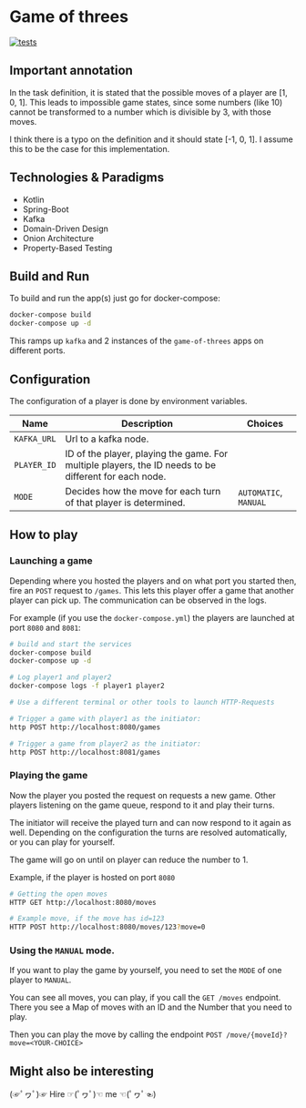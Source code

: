 # Game of threes

[![tests](https://github.com/Lausi95/game-of-threes/actions/workflows/test.yml/badge.svg?event=push)](https://github.com/Lausi95/game-of-threes/actions/workflows/test.yml)

## Important annotation
In the task definition, it is stated that the possible
moves of a player are [1, 0, 1]. This leads to impossible game states, since
some numbers (like 10) cannot be transformed to a number which is divisible
by 3, with those moves.

I think there is a typo on the definition and it should state [-1, 0, 1].
I assume this to be the case for this implementation.

## Technologies & Paradigms
- Kotlin
- Spring-Boot
- Kafka
- Domain-Driven Design
- Onion Architecture
- Property-Based Testing

## Build and Run
To build and run the app(s) just go for docker-compose:
```bash
docker-compose build
docker-compose up -d
```
This ramps up `kafka` and 2 instances of the `game-of-threes` apps on different ports.

## Configuration

The configuration of a player is done by environment variables.

| Name        | Description                                                                                           | Choices               |
|-------------|-------------------------------------------------------------------------------------------------------|-----------------------|
| `KAFKA_URL` | Url to a kafka node.                                                                                  |                       |
| `PLAYER_ID` | ID of the player, playing the game. For multiple players, the ID needs to be different for each node. |                       |
| `MODE`      | Decides how the move for each turn of that player is determined.                                      | `AUTOMATIC`, `MANUAL` |


## How to play

### Launching a game
Depending where you hosted the players and on what port you started then,
fire an `POST` request to `/games`. This lets this player offer a game that another
player can pick up. The communication can be observed in the logs.

For example (if you use the `docker-compose.yml`) the players are launched at port `8080` and `8081`:

```bash
# build and start the services
docker-compose build
docker-compose up -d

# Log player1 and player2
docker-compose logs -f player1 player2

# Use a different terminal or other tools to launch HTTP-Requests

# Trigger a game with player1 as the initiator:
http POST http://localhost:8080/games

# Trigger a game from player2 as the initiator:
http POST http://localhost:8081/games
```

### Playing the game

Now the player you posted the request on requests a new game.
Other players listening on the game queue, respond to it and play their turns.

The initiator will receive the played turn and can now respond to it again as well.
Depending on the configuration the turns are resolved automatically, or you can
play for yourself.

The game will go on until on player can reduce the number to 1.

Example, if the player is hosted on port `8080`
```bash
# Getting the open moves
HTTP GET http://localhost:8080/moves

# Example move, if the move has id=123
HTTP POST http://localhost:8080/moves/123?move=0
```

### Using the `MANUAL` mode.

If you want to play the game by yourself, you need to set the `MODE` of one player
to `MANUAL`.

You can see all moves, you can play, if you call the `GET /moves` endpoint.
There you see a Map of moves with an ID and the Number that you need to play.

Then you can play the move by calling the endpoint `POST /move/{moveId}?move=<YOUR-CHOICE>`

## Might also be interesting
(☞ﾟヮﾟ)☞ Hire ☞(ﾟヮﾟ)☜ me ☜(ﾟヮﾟ☜)
